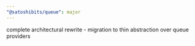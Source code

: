 ```yaml
---
"@satoshibits/queue": major
---
```


complete architectural rewrite - migration to thin abstraction over queue providers
